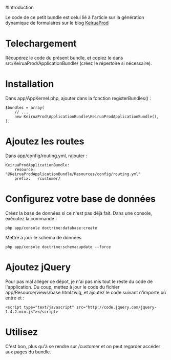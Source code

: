 #Introduction

Le code de ce petit bundle est celui lié à l'article sur la génération dynamique de formulaires sur le blog [KeiruaProd](http://www.keiruaprod.fr)

# Telechargement

Récupérez le code du présent bundle, et copiez le dans src/KeiruaProd/ApplicationBundle/ (créez le répertoire si nécessaire).

# Installation

Dans app/AppKernel.php, ajouter dans la fonction registerBundles() :

	$bundles = array(
		// ...
		new KeiruaProd\ApplicationBundle\KeiruaProdApplicationBundle(),
	);

# Ajoutez les routes
	
Dans app/config/routing.yml, rajouter :

	KeiruaProdApplicationBundle:
		resource: "@KeiruaProdApplicationBundle/Resources/config/routing.yml"
		prefix:   /customer/

# Configurez votre base de données
Créez la base de données si ce n'est pas déjà fait. Dans une console, exécutez la commande :

	php app/console doctrine:database:create

Mettre à jour le schema de données

	php app/console doctrine:schema:update --force

# Ajoutez jQuery
Pour pas mal alléger ce dépot, je n'ai pas mis tout le reste du code de l'application. Du coup, mettez à jour le code du fichier app/Resource/views/base.html.twig, et ajoutez le code suivant n'importe où entre <head> et </head> :

	<script type="text/javascript" src="http://code.jquery.com/jquery-1.4.2.min.js"></script>

# Utilisez

C'est bon, plus qu'à se rendre sur /customer et on peut regarder accéder aux pages du bundle.
